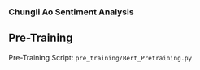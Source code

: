 ### Chungli Ao Sentiment Analysis

## Pre-Training
Pre-Training Script: `pre_training/Bert_Pretraining.py`

